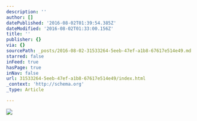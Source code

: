 ```yaml
---
description: ''
author: []
datePublished: '2016-08-02T01:39:54.385Z'
dateModified: '2016-08-02T01:33:00.156Z'
title: ''
publisher: {}
via: {}
sourcePath: _posts/2016-08-02-31533264-5eeb-47ef-a1b8-67617e514e49.md
starred: false
inFeed: true
hasPage: true
inNav: false
url: 31533264-5eeb-47ef-a1b8-67617e514e49/index.html
_context: 'http://schema.org'
_type: Article

---
```

![](https://the-grid-user-content.s3-us-west-2.amazonaws.com/67b9e413-80af-4027-af51-51b7f49aa208.jpg)